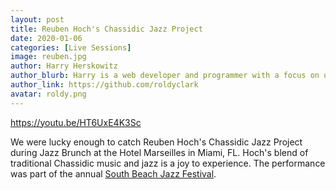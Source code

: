 ```yaml
---
layout: post
title: Reuben Hoch's Chassidic Jazz Project
date: 2020-01-06
categories: [Live Sessions]
image: reuben.jpg
author: Harry Herskowitz
author_blurb: Harry is a web developer and programmer with a focus on using technology to empower local artists and communities
author_link: https://github.com/roldyclark
avatar: roldy.png
---
```


https://youtu.be/HT6UxE4K3Sc

We were lucky enough to catch Reuben Hoch's Chassidic Jazz Project during Jazz Brunch at the Hotel Marseilles in Miami, FL. Hoch's blend of traditional Chassidic music and jazz is a joy to experience. The performance was part of the annual [South Beach Jazz Festival](https://www.sobejazzfestival.com/).
